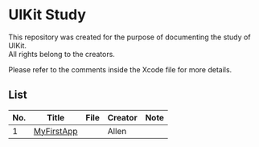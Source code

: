 # UIKit Study   
This repository was created for the purpose of documenting the study of UIKit. </br>
All rights belong to the creators. </br>

Please refer to the comments inside the Xcode file for more details. </br>

## List
|No.|Title|File|Creator|Note|
|-|-|-|-|-|
|1|[MyFirstApp]()|[]()|Allen||
